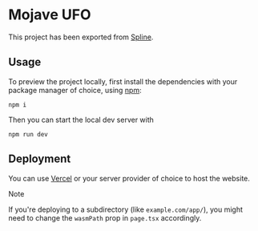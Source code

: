 # Mojave UFO

This project has been exported from [Spline](https://spline.design/).

## Usage

To preview the project locally, first install the dependencies with your package manager of choice, using [npm](https://www.npmjs.com/):

```
npm i
```

Then you can start the local dev server with

```
npm run dev
```

## Deployment

You can use [Vercel](https://vercel.com/) or your server provider of choice to host the website.

> [!NOTE]
> If you're deploying to a subdirectory (like `example.com/app/`), you might need to change the `wasmPath` prop in `page.tsx` accordingly.

